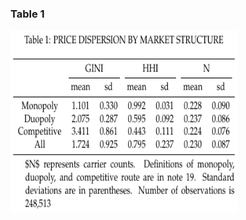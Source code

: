 ### Table 1

[<img src="./PanalData_withIV/MianDaietal(2014)/Results/Table1.jpg" title="Table 1" alt="Table 1" width="363.3" height="291"/>](./PanalData_withIV/MianDaietal(2014)/Table1.R)